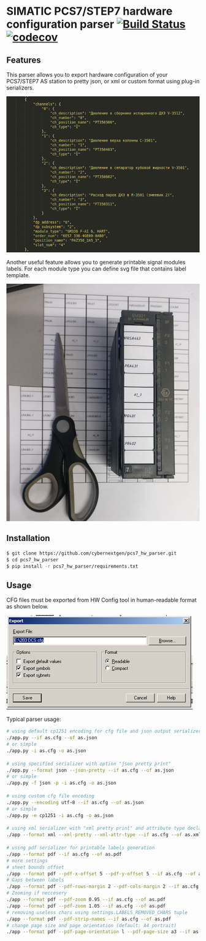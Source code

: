 # SIMATIC PCS7/STEP7 hardware configuration parser [![Build Status](https://travis-ci.com/cybernextgen/pcs7_hw_parser.svg?branch=master)](https://travis-ci.com/cybernextgen/pcs7_hw_parser) [![codecov](https://codecov.io/gh/cybernextgen/pcs7_hw_parser/branch/master/graph/badge.svg?token=2R5PB6Z6KG)](https://codecov.io/gh/cybernextgen/pcs7_hw_parser)

## Features
This parser allows you to export hardware configuration of your PCS7/STEP7 AS station to pretty json, or xml or custom format using 
plug-in serializers.

![Example of output json file](/images/json_example.png)

Another useful feature allows you to generate printable signal modules labels. For each module type you can define
svg file that contains label template.

![Example of printable labels](/images/labels_example.jpg)

## Installation

```sh
$ git clone https://github.com/cybernextgen/pcs7_hw_parser.git
$ cd pcs7_hw_parser
$ pip install -r pcs7_hw_parser/requirements.txt
```

## Usage

CFG files must be exported from HW Config tool in human-readable format as shown below. 

![AS station export dialog](/images/export_dialog.png)

Typical parser usage:
```sh
# using default cp1251 encoding for cfg file and json output serializer
./app.py --if as.cfg --of as.json
# or simple
./app.py -i as.cfg -o as.json

# using specified serializer with option "json pretty print"
./app.py --format json --json-pretty --if as.cfg --of as.json
# or simple
./app.py -f json -p -i as.cfg -o as.json

# using custom cfg file encoding
./app.py --encoding utf-8 --if as.cfg --of as.json
# or simple
./app.py -e cp1251 -i as.cfg -o as.json

# using xml serializer with "xml pretty print" and attribute type declaration
./app --format xml --xml-pretty --xml-attr-type --if as.cfg --of as.xml

# using pdf serializer for printable labels generation
./app --format pdf --if as.cfg --of as.pdf
# more settings
# sheet bounds offset
./app --format pdf --pdf-x-offset 5 --pdf-y-offset 5 --if as.cfg --of as.pdf
# Gaps between labels
./app --format pdf --pdf-rows-margin 2 --pdf-cols-margin 2 --if as.cfg --of as.pdf
# Zooming if neccesery
./app --format pdf --pdf-zoom 0.95 --if as.cfg --of as.pdf
./app --format pdf --pdf-zoom 1.05 --if as.cfg --of as.pdf
# removing useless chars using settings.LABELS_REMOVED_CHARS tuple
./app --format pdf --pdf-strip-names --if as.cfg --of as.pdf
# change page size and page orientation (default: A4 portrait)
./app --format pdf --pdf-page-orientation l --pdf-page-size a3 --if as.cfg --of as.pdf
```
